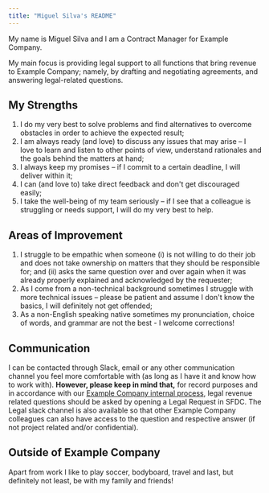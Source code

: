 ```yaml
---
title: "Miguel Silva's README"
---
```


My name is Miguel Silva and I am a Contract Manager for Example Company.

My main focus is providing legal support to all functions that bring revenue to Example Company; namely, by drafting and negotiating agreements, and answering legal-related questions.

## My Strengths

1. I do my very best to solve problems and find alternatives to overcome obstacles in order to achieve the expected result;
1. I am always ready (and love) to discuss any issues that may arise – I love to learn and listen to other points of view, understand rationales and the goals behind the matters at hand;
1. I always keep my promises – if I commit to a certain deadline, I will deliver within it;
1. I can (and love to) take direct feedback and don't get discouraged easily;
1. I take the well-being of my team seriously – if I see that a colleague is struggling or needs support, I will do my very best to help.

## Areas of Improvement

1. I struggle to be empathic when someone (i) is not willing to do their job and does not take ownership on matters that they should be responsible for; and (ii) asks the same question over and over again when it was already properly explained and acknowledged by the requester;
1. As I come from a non-technical background sometimes I struggle with more technical issues – please be patient and assume I don't know the basics, I will definitely not get offended;
1. As a non-English speaking native sometimes my pronunciation, choice of words, and grammar are not the best - I welcome corrections!

## Communication

I can be contacted through Slack, email or any other communication channel you feel more comfortable with (as long as I have it and know how to work with). **However, please keep in mind that,** for record purposes and in accordance with our [Example Company internal process](/handbook/legal/customer-negotiations/#how-to-reach-legal), legal revenue related questions should be asked by opening a Legal Request in SFDC. The Legal slack channel is also available so that other Example Company colleagues can also have access to the question and respective answer (if not project related and/or confidential).

## Outside of Example Company

Apart from work I like to play soccer, bodyboard, travel and last, but definitely not least, be with my family and friends!
